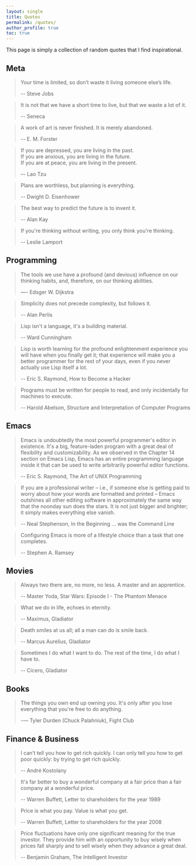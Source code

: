 ```yaml
---
layout: single
title: Quotes
permalink: /quotes/
author_profile: true
toc: true
---
```


This page is simply a collection of random quotes that I find inspirational.

## Meta

> Your time is limited, so don’t waste it living someone else’s life.
>
> -- Steve Jobs

> It is not that we have a short time to live, but that we waste a lot of it.
>
> -- Seneca

> A work of art is never finished. It is merely abandoned.
>
> -- E. M. Forster

> If you are depressed, you are living in the past. <br>
> If you are anxious, you are living in the future.  <br>
> If you are at peace, you are living in the present. <br>
>
> –- Lao Tzu

> Plans are worthless, but planning is everything.
>
> -- Dwight D. Eisenhower

> The best way to predict the future is to invent it.
>
> -- Alan Kay

> If you're thinking without writing, you only think you're thinking.
>
> -- Leslie Lamport

## Programming

> The tools we use have a profound (and devious) influence on our thinking habits, and, therefore, on our thinking abilities.
>
> —- Edsger W. Dijkstra

> Simplicity does not precede complexity, but follows it.
>
> -- Alan Perlis

> Lisp isn't a language, it's a building material.
>
> -- Ward Cunningham

> Lisp is worth learning for the profound enlightenment
> experience you will have when you finally get it; that experience will
> make you a better programmer for the rest of your days, even if you
> never actually use Lisp itself a lot.
>
> -- Eric S. Raymond, How to Become a Hacker

> Programs must be written for people to read, and only incidentally for machines to execute.
>
> -- Harold Abelson, Structure and Interpretation of Computer Programs

## Emacs

> Emacs is undoubtedly the most powerful programmer's editor in
> existence. It's a big, feature-laden program with a great deal of
> flexibility and customizability. As we observed in the Chapter 14
> section on Emacs Lisp, Emacs has an entire programming language inside
> it that can be used to write arbitrarily powerful editor functions.
>
> -- Eric S. Raymond, The Art of UNIX Programming

> If you are a professional writer – i.e., if someone else is getting
> paid to worry about how your words are formatted and printed – Emacs
> outshines all other editing software in approximately the same way
> that the noonday sun does the stars. It is not just bigger and
> brighter; it simply makes everything else vanish.
>
> -- Neal Stephenson, In the Beginning ... was the Command Line

> Configuring Emacs is more of a lifestyle choice than a task that one completes.
>
> -- Stephen A. Ramsey

## Movies

> Always two there are, no more, no less. A master and an
> apprentice.
>
> -- Master Yoda, Star Wars: Episode I - The Phantom Menace

> What we do in life, echoes in eternity.
>
> -- Maximus, Gladiator

> Death smiles at us all; all a man can do is smile back.
>
> -- Marcus Aurelius, Gladiator

> Sometimes I do what I want to do. The rest of the time, I do what I have to.
>
> -- Cicero, Gladiator

## Books

> The things you own end up owning you. It's only after you lose everything that you're free to do anything.
>
> -― Tyler Durden (Chuck Palahniuk), Fight Club

## Finance & Business

> I can’t tell you how to get rich quickly. I can only tell you how to get poor quickly: by trying to get rich quickly.
>
> -- André Kostolany

> It's far better to buy a wonderful company at a fair price than a fair company at a wonderful price.
>
> -- Warren Buffett, Letter to shareholders for the year 1989

> Price is what you pay. Value is what you get.
>
> -- Warren Buffett, Letter to shareholders for the year 2008

> Price fluctuations have only one significant meaning for the true investor. They provide him with an opportunity to buy wisely when prices fall sharply and to sell wisely when they advance a great deal.
>
> -- Benjamin Graham, The Intelligent Investor

